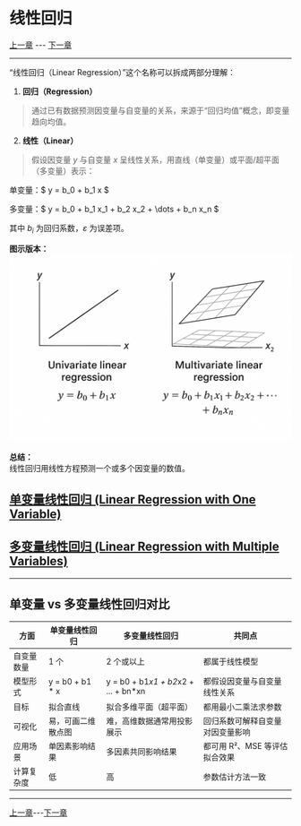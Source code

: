 # 线性回归

[上一章](./README.md) --- [下一章](./LinearRegressionWithOneVariable.md)

---

“线性回归（Linear Regression）”这个名称可以拆成两部分理解：

1. **回归（Regression）**  
> 通过已有数据预测因变量与自变量的关系，来源于“回归均值”概念，即变量趋向均值。
2. **线性（Linear）**  
> 假设因变量 $y$ 与自变量 $x$ 呈线性关系，用直线（单变量）或平面/超平面（多变量）表示：

单变量：$ y = b_0 + b_1 x $

多变量：$ y = b_0 + b_1 x_1 + b_2 x_2 + \dots + b_n x_n $

其中 $b_i$ 为回归系数，$\varepsilon$ 为误差项。

**图示版本：**
![图示版本](./images/linearRegression.png)

**总结：**  
线性回归用线性方程预测一个或多个因变量的数值。


## [单变量线性回归 (Linear Regression with One Variable)](./LinearRegressionWithOneVariable.md)

## [多变量线性回归 (Linear Regression with Multiple Variables)](./LinearRegressionWithMultipleVariables.md)

---

## 单变量 vs 多变量线性回归对比

| 方面 | 单变量线性回归 | 多变量线性回归 | 共同点 |
|------|----------------|----------------|--------|
| 自变量数量 | 1 个 | 2 个或以上 | 都属于线性模型 |
| 模型形式 | y = b0 + b1 * x | y = b0 + b1*x1 + b2*x2 + ... + bn*xn | 都假设因变量与自变量线性关系 |
| 目标 | 拟合直线 | 拟合多维平面（超平面） | 都用最小二乘法求参数 |
| 可视化 | 易，可画二维散点图 | 难，高维数据通常用投影展示 | 回归系数可解释自变量对因变量影响 |
| 应用场景 | 单因素影响结果 | 多因素共同影响结果 | 都可用 R²、MSE 等评估拟合效果 |
| 计算复杂度 | 低 | 高 | 参数估计方法一致 |

___
[上一章](./README.md)---[下一章](./LinearRegressionWithOneVariable.md)